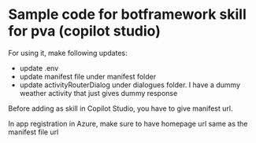 # Sample code for botframework skill for pva (copilot studio)
For using it, make following updates:

- update .env
- update manifest file under manifest folder
- update activityRouterDialog under dialogues folder. I have a dummy weather activity that just gives dummy response


Before adding as skill in Copilot Studio, you have to give manifest url.

In app registration in Azure, make sure to have homepage url same as the manifest file url
